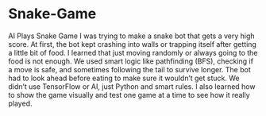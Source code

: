 # Snake-Game
AI Plays Snake Game
I was trying to make a snake bot that gets a very high score. At first, the bot kept crashing into walls or trapping itself after getting a little bit of food. I learned that just moving randomly or always going to the food is not enough. We used smart logic like pathfinding (BFS), checking if a move is safe, and sometimes following the tail to survive longer. The bot had to look ahead before eating to make sure it wouldn’t get stuck. We didn’t use TensorFlow or AI, just Python and smart rules. I also learned how to show the game visually and test one game at a time to see how it really played.
